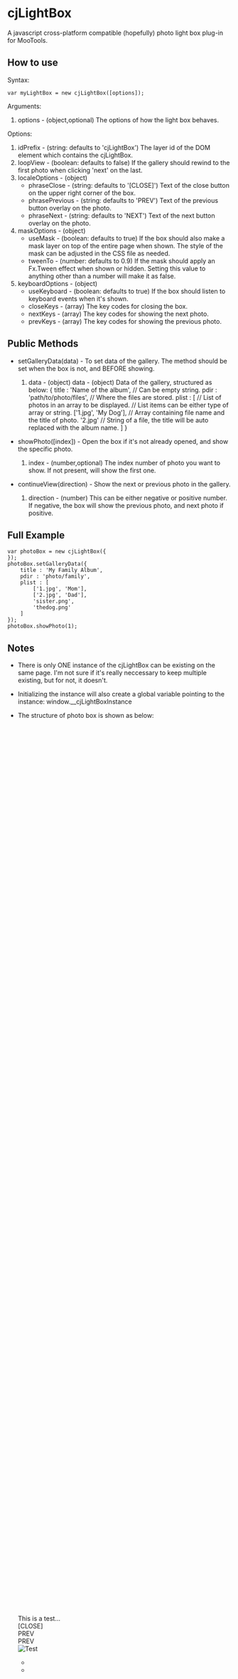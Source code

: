 cjLightBox
===========

A javascript cross-platform compatible (hopefully) photo light box plug-in for MooTools.

How to use
----------

Syntax:

	var myLightBox = new cjLightBox([options]);

Arguments:

1. options - (object,optional) The options of how the light box behaves.

Options:

1. idPrefix - (string: defaults to 'cjLightBox') The layer id of the DOM element which contains the cjLightBox.
2. loopView - (boolean: defaults to false) If the gallery should rewind to the first photo when clicking 'next' on the last.
3. localeOptions - (object)
   * phraseClose - (string: defaults to '[CLOSE]') Text of the close button on the upper right corner of the box.
   * phrasePrevious - (string: defaults to 'PREV') Text of the previous button overlay on the photo.
   * phraseNext - (string: defaults to 'NEXT') Text of the next button overlay on the photo.
4. maskOptions - (object)
   * useMask - (boolean: defaults to true) If the box should also make a mask layer on top of the entire page when shown. The style of the mask can be adjusted in the CSS file as needed.
   * tweenTo - (number: defaults to 0.9) If the mask should apply an Fx.Tween effect when shown or hidden. Setting this value to anything other than a number will make it as false.
5. keyboardOptions - (object)
   * useKeyboard - (boolean: defaults to true) If the box should listen to keyboard events when it's shown.
   * closeKeys - (array) The key codes for closing the box.
   * nextKeys - (array) The key codes for showing the next photo.
   * prevKeys - (array) The key codes for showing the previous photo.

Public Methods
--------------

* setGalleryData(data) - To set data of the gallery. The method should be set when the box is not, and BEFORE showing.
  1. data - (object)
   data - (object) Data of the gallery, structured as below:
	{
		title : 'Name of the album',	// Can be empty string.
		pdir : 'path/to/photo/files',	// Where the files are stored.
		plist : [						// List of photos in an array to be displayed.
										// List items can be either type of array or string.
			['1.jpg', 'My Dog'],		// Array containing file name and the title of photo.
			'2.jpg'						// String of a file, the title will be auto replaced with the album name.
		]
	}

* showPhoto([index]) - Open the box if it's not already opened, and show the specific photo.
  1. index - (number,optional) The index number of photo you want to show. If not present, will show the first one.

* continueView(direction) - Show the next or previous photo in the gallery.
  1. direction - (number) This can be either negative or positive number. If negative, the box will show the previous photo, and next photo if positive.

Full Example
------------

	var photoBox = new cjLightBox({
	});
	photoBox.setGalleryData({
		title : 'My Family Album',
		pdir : 'photo/family',
		plist : [
			['1.jpg', 'Mom'],
			['2.jpg', 'Dad'],
			'sister.png',
			'thedog.png'
		]
	});
	photoBox.showPhoto(1);

Notes
-----

* There is only ONE instance of the cjLightBox can be existing on the same page. I'm not sure if it's really neccessary to keep multiple existing, but for not, it doesn't.

* Initializing the instance will also create a global variable pointing to the instance: window.__cjLightBoxInstance

* The structure of photo box is shown as below:

	<div id="cjLightBoxMask" style="width:2000px;height:2000px;"></div>
	<div id="cjLightBox">
		<div id="cjLightBoxHead">
			<div id="cjLightBoxHeadTitle">This is a test...</div>
			<div id="cjLightBoxHeadClose">[CLOSE]</div>
		</div>
		<div id="cjLightBoxContent">
			<div id="cjLightBoxContentPrev">
				<span id="cjLightBoxContentPrevBtn">PREV</span>
			</div>
			<div id="cjLightBoxContentNext">
				<span id="cjLightBoxContentNextBtn">PREV</span>
			</div>
			<div id="cjLightBoxContentLoading"></div>
			<div id="cjLightBoxContentMask"></div>
			<img id="cjLightBoxContentPhoto" src="photo.jpg" alt="Test" />
		</div>
		<div id="cjLightBoxFoot">
			<ul id="cjLightBoxFootUL">
				<li></li>
				<li></li>
			</ul>
		</div>
	</div>
